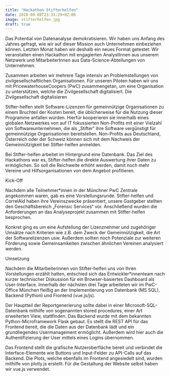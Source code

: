 ```yaml
---
title: "Hackathon Stifterhelfen"
date: 2018-09-08T23:33:29+02:00
image: stifterhelfen.jpg
draft: true
---
```


Das Potential von Datenanalyse demokratisieren. Wir haben uns Anfang des Jahres gefragt, wie wir auf dieser Mission auch Unternehmen einbeziehen können. Letzten Monat haben wir deshalb ein neues Format getestet: Wir veranstalten einen Hackathon mit engagierten AnalystInnen aus unserem Netzwerk und MitarbeiterInnen aus Data-Science-Abteilungen von Unternehmen.

Zusammen arbeiten wir mehrere Tage intensiv an Problemstellungen von zivilgesellschaftlichen Organisationen. Für unseren Piloten haben wir uns mit PricewaterhouseCoopers (PwC) zusammengetan, um eine Organisation zu unterstützen, welche die Zivilgesellschaft digitalisiert.
Die Zivilgesellschaft digitalisieren

Stifter-helfen stellt Software-Lizenzen für gemeinnützige Organisationen zu einem Bruchteil der Kosten bereit, die üblicherweise für die Nutzung dieser Programme anfallen würden. Hierfür kooperieren sie innerhalb eines globalen Netzwerkes von auf IT fokussierten Non-Profits mit einer Vielzahl von Softwareunternehmen, die als „Stifter“ ihre Software vergünstigt für gemeinnützige Organisationen bereitstellen. Non-Profits aus Deutschland, Österreich oder der Schweiz können sich mit dem Nachweis der Gemeinnützigkeit bei Stifter-helfen anmelden.

Bei Stifter-helfen arbeitet im Hintergrund eine Datenbank. Das Ziel des Hackathons war es, Stifter-helfen die direkte Auswertung ihrer Daten zu ermöglichen. So soll die Reichweite erhöht werden, damit noch mehr Vereine und Hilfsorganisationen von dem Angebot profitieren.

Kick-Off

Nachdem alle Teilnehmer*innen in der Münchner PwC Zentrale angekommen waren, gab es eine Vorstellungsrunde. Stifter-helfen und CorrelAid haben ihre Vereinszwecke präsentiert, unsere Gastgeber stellten den Geschäftsbereich „Forensic Services“ vor. Anschließend wurden die Anforderungen an das Analyseprojekt zusammen mit Stifter-helfen besprochen.

Konkret ging es um eine Aufstellung der Lizenznehmer und zugehöriger Umsätze nach Kriterien wie z.B. dem Zweck der Gemeinnützigkeit, die Art der Softwarelizenzen usw. Außerdem sollten noch Potenziale zur weiteren Förderung sowie Gemeinsamkeiten zwischen ähnlichen Vereinen analysiert werden.

Umsetzung

Nachdem die Mitarbeiterinnen von Stifter-helfen uns von Ihren Vorstellungen erzählt hatten, entschied sich das Entwickler*innenteam nach kurzer technischer Diskussion für ein Browser-basiertes Dashboard als User-Interface. Innerhalb der nächsten drei Tage arbeiteten wir im PwC-Office München fleißig an der Implementierung von Datenbank (MS SQL), Backend (Python) und Frontend (vue.js/js).

Der Hauptteil der Reportgenerierung sollte dabei in einer Microsoft-SQL-Datenbank mithilfe von sogenannten stored procedures, einer Art erweiterten View, stattfinden. Das Backend wurde mit dem bekannten Python-Microframework Flask gebaut. Es stellt die REST API für das Frontend bereit, die die Daten aus der Datenbank lädt und ein grundliegendes Usermanagement ermöglicht. Außerdem wird hier auch die Authentifizierung der User mittels eines Logins übernommen.

Das Frontend stellt die grafische Nutzeroberfläche bereit und verbindet die Interface-Elemente wie Buttons und Input-Felder zu API-Calls auf das Backend. Die Plots, welche ebenfalls im Frontend angesiedelt sind, wurden mithilfe von plotly.js erstellt. Für die Gestaltung der Website selbst haben wir vue.js verwendet.
